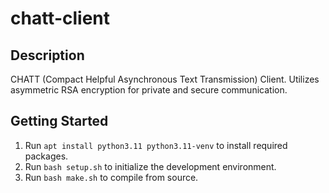 # chatt-client
## Description
CHATT (Compact Helpful Asynchronous Text Transmission) Client. Utilizes asymmetric RSA encryption for private and secure communication.
## Getting Started
1. Run ```apt install python3.11 python3.11-venv``` to install required packages.
2. Run ```bash setup.sh``` to initialize the development environment.
3. Run ```bash make.sh``` to compile from source.